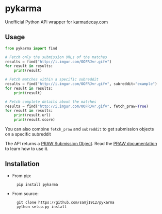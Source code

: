 # pykarma
Unofficial Python API wrapper for [karmadecay.com](http://karmadecay.com)

## Usage
```python
from pykarma import find

# Fetch only the submission URLs of the matches
results = find("http://i.imgur.com/OOFRJvr.gifv")
for result in results:
    print(result)

# Fetch matches within a specific subreddit
results = find("http://i.imgur.com/OOFRJvr.gifv", subreddit="example")
for result in results:
    print(result)

# Fetch complete details about the matches
results = find("http://i.imgur.com/OOFRJvr.gifv", fetch_praw=True)
for result in results:
    print(result.url)
    print(result.score)

```
You can also combine `fetch_praw` and `subreddit` to get submission objects on a specific subreddit

The API returns a [PRAW Submission Object](http://praw.readthedocs.io/en/latest/code_overview/models/submission.html).
Read the [PRAW documentation](http://praw.readthedocs.io/en/latest/code_overview/praw_models.html) to learn how to use it. 

## Installation

* From pip:

        pip install pykarma

* From source:
        
        git clone https://github.com/samj1912/pykarma
        python setup.py install
